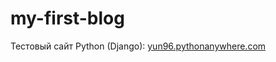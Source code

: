 # my-first-blog
Тестовый сайт Python (Django): <a href="http://yun96.pythonanywhere.com">yun96.pythonanywhere.com</a>
